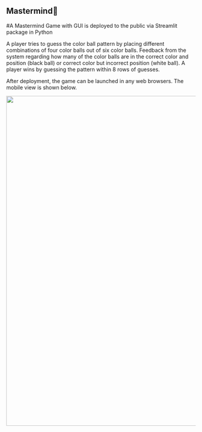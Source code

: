 ## Mastermind💯
#A Mastermind Game with GUI is deployed to the public via Streamlit package in Python

A player tries to guess the color ball pattern by placing different combinations of four color balls out of six color balls. Feedback from the system regarding how many of the color balls are in the correct color and position (black ball) or correct color but incorrect position (white ball). A player wins by guessing the pattern within 8 rows of guesses.

After deployment, the game can be launched in any web browsers. The mobile view is shown below.

<img src="https://github.com/Ivan-Law/Mastermind100/assets/47113978/c4c428a0-5348-4713-9399-0e2f7a19ee9b" width="876" />
